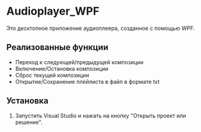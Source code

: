 # Audioplayer_WPF
Это десктопное приложение аудиоплеера, созданное с помощью WPF.
  
## Реализованные функции
* Переход к следующей/предыдущей композиции
* Включение/Остановка композиции
* Сброс текущей композиции
* Открытие/Сохранение плейлиста в файл в формате txt
  
## Установка
1. Запустить Visual Studio и нажать на кнопку "Открыть проект или решение".
